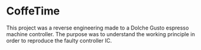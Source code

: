 # CoffeTime

This project was a reverse engineering made to a Dolche Gusto espresso machine controller. The purpose was to understand the working principle in order to reproduce the faulty controller IC.
